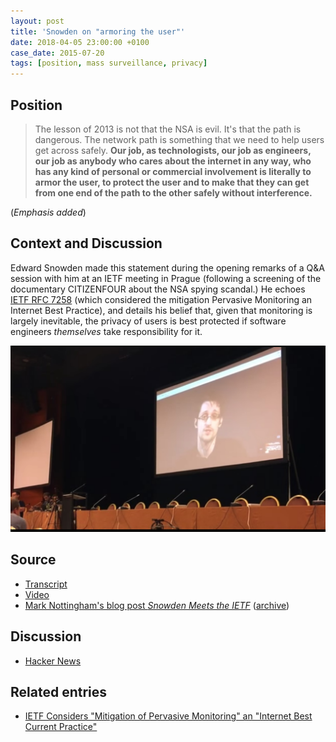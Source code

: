 ```yaml
---
layout: post
title: 'Snowden on "armoring the user"'
date: 2018-04-05 23:00:00 +0100
case_date: 2015-07-20
tags: [position, mass surveillance, privacy]
---
```


## Position
> The lesson of 2013 is not that the NSA is evil. It's that the path is dangerous. The network path is something that we need to help users get across safely. **Our job, as technologists, our job as engineers, our job as anybody who cares about the internet in any way, who has any kind of personal or commercial involvement is literally to armor the user, to protect the user and to make that they can get from one end of the path to the other safely without interference.**

(_Emphasis added_)


## Context and Discussion
Edward Snowden made this statement during the opening remarks of a Q&A session with him at an IETF meeting in Prague (following a screening of the documentary CITIZENFOUR about the NSA spying scandal.) He echoes [IETF RFC 7258](2018-03-05-ietf-considers-mitigation-of-pervasive-monitoring-to-be-an-internet-best-current-practice) (which considered the mitigation Pervasive Monitoring an Internet Best Practice), and details his belief that, given that monitoring is largely inevitable, the privacy of users is best protected if software engineers _themselves_ take responsibility for it.

![Snowden meets IETF (screencap from linked video)](/assets/snowden-meets-IETF.jpg)


## Source
* [Transcript](https://gist.github.com/mnot/382aca0b23b6bf082116)
* [Video](https://youtu.be/0NvsUXBCeVA)
* [Mark Nottingham's blog post _Snowden Meets the IETF_](https://www.mnot.net/blog/2015/07/20/snowden_meets_the_ietf) ([archive](https://web.archive.org/web/20170528052824/https://www.mnot.net/blog/2015/07/20/snowden_meets_the_ietf))


## Discussion
* [Hacker News](https://news.ycombinator.com/item?id=10059308)


## Related entries
* [IETF Considers "Mitigation of Pervasive Monitoring" an "Internet Best Current Practice"](/ietf-considers-mitigation-of-pervasive-monitoring-to-be-an-internet-best-current-practice)
